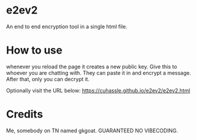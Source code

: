 # e2ev2
An end to end encryption tool in a single html file.

# How to use
whenever you reload the page it creates a new public key. Give this to whoever you are chatting with. They can paste it in and encrypt a message. After that, only you can decrypt it. 

Optionally visit the URL below:
https://cuhassle.github.io/e2ev2/e2ev2.html

# Credits
Me, somebody on TN named gkgoat. GUARANTEED NO VIBECODING.
